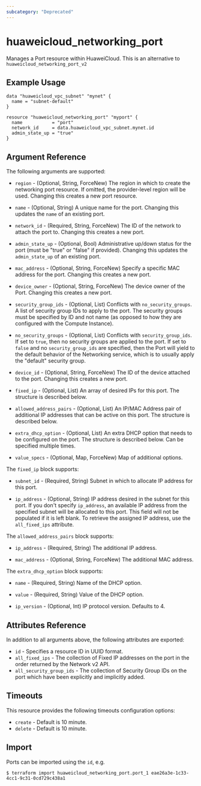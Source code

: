 ```yaml
---
subcategory: "Deprecated"
---
```


# huaweicloud_networking_port

Manages a Port resource within HuaweiCloud.
This is an alternative to `huaweicloud_networking_port_v2`

## Example Usage

```hcl
data "huaweicloud_vpc_subnet" "mynet" {
  name = "subnet-default"
}

resource "huaweicloud_networking_port" "myport" {
  name           = "port"
  network_id     = data.huaweicloud_vpc_subnet.mynet.id
  admin_state_up = "true"
}
```

## Argument Reference

The following arguments are supported:

* `region` - (Optional, String, ForceNew) The region in which to create the networking port resource. If omitted, the provider-level region will be used. Changing this creates a new port resource.

* `name` - (Optional, String) A unique name for the port. Changing this
    updates the `name` of an existing port.

* `network_id` - (Required, String, ForceNew) The ID of the network to attach the port to. Changing
    this creates a new port.

* `admin_state_up` - (Optional, Bool) Administrative up/down status for the port
    (must be "true" or "false" if provided). Changing this updates the
    `admin_state_up` of an existing port.

* `mac_address` - (Optional, String, ForceNew) Specify a specific MAC address for the port. Changing
    this creates a new port.

* `device_owner` - (Optional, String, ForceNew) The device owner of the Port. Changing this creates
    a new port.

* `security_group_ids` - (Optional, List) Conflicts with `no_security_groups`. A list
    of security group IDs to apply to the port. The security groups must be
    specified by ID and not name (as opposed to how they are configured with
    the Compute Instance).

* `no_security_groups` - (Optional, List) Conflicts with `security_group_ids`. If set to
    `true`, then no security groups are applied to the port. If set to `false` and
    no `security_group_ids` are specified, then the Port will yield to the default
    behavior of the Networking service, which is to usually apply the "default"
    security group.

* `device_id` - (Optional, String, ForceNew) The ID of the device attached to the port. Changing this
    creates a new port.

* `fixed_ip` - (Optional, List) An array of desired IPs for this port. The structure is
    described below.

* `allowed_address_pairs` - (Optional, List) An IP/MAC Address pair of additional IP
    addresses that can be active on this port. The structure is described
    below.

* `extra_dhcp_option` - (Optional, List) An extra DHCP option that needs to be configured
    on the port. The structure is described below. Can be specified multiple
    times.

* `value_specs` - (Optional, Map, ForceNew) Map of additional options.

The `fixed_ip` block supports:

* `subnet_id` - (Required, String) Subnet in which to allocate IP address for
this port.

* `ip_address` - (Optional, String) IP address desired in the subnet for this port. If
you don't specify `ip_address`, an available IP address from the specified
subnet will be allocated to this port. This field will not be populated if it
is left blank. To retrieve the assigned IP address, use the `all_fixed_ips`
attribute.

The `allowed_address_pairs` block supports:

* `ip_address` - (Required, String) The additional IP address.

* `mac_address` - (Optional, String, ForceNew) The additional MAC address.

The `extra_dhcp_option` block supports:

* `name` - (Required, String) Name of the DHCP option.

* `value` - (Required, String) Value of the DHCP option.

* `ip_version` - (Optional, Int) IP protocol version. Defaults to 4.

## Attributes Reference

In addition to all arguments above, the following attributes are exported:


* `id` - Specifies a resource ID in UUID format.
* `all_fixed_ips` - The collection of Fixed IP addresses on the port in the
  order returned by the Network v2 API.
* `all_security_group_ids` - The collection of Security Group IDs on the port
  which have been explicitly and implicitly added.


## Timeouts
This resource provides the following timeouts configuration options:
- `create` - Default is 10 minute.
- `delete` - Default is 10 minute.

## Import

Ports can be imported using the `id`, e.g.

```
$ terraform import huaweicloud_networking_port.port_1 eae26a3e-1c33-4cc1-9c31-0cd729c438a1
```
